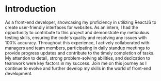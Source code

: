 # Introduction 
As a front-end developer, showcasing my proficiency in utilizing ReactJS to create user-friendly interfaces for websites. As an intern, I had the opportunity to contribute to this project and demonstrate my meticulous testing skills, ensuring the code's quality and resolving any issues with 100% accuracy. Throughout this experience, I actively collaborated with managers and team members, participating in daily standup meetings to provide progress updates and contribute to the timely completion of tasks. My attention to detail, strong problem-solving abilities, and dedication to teamwork were key factors in my success. Join me on this journey as I continue to evolve and further develop my skills in the world of front-end development.
